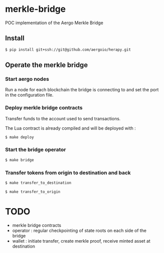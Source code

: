 # merkle-bridge
POC implementation of the Aergo Merkle Bridge

## Install
```sh
$ pip install git+ssh://git@github.com/aergoio/herapy.git
```

## Operate the merkle bridge
### Start aergo nodes
Run a node for each blockchain the bridge is connecting to and set the port in the configuration file.
### Deploy merkle bridge contracts
Transfer funds to the account used to send transactions.

The Lua contract is already compiled and will be deployed with :
```sh
$ make deploy
```
### Start the bridge operator
```sh
$ make bridge
```
### Transfer tokens from origin to destination and back
```sh
$ make transfer_to_destination
```
```sh
$ make transfer_to_origin
```


# TODO
- merkle bridge contracts
- operator : regular checkpointing of state roots on each side of the bridge
- wallet : initiate transfer, create merkle proof, receive minted asset at destination
